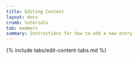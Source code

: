 ```yaml
---
title: Editing Content
layout: docs
crumb: tutorials
tab: members
summary: Instructions for how to add a new entry
---
```


{% include tabs/edit-content-tabs.md %}

